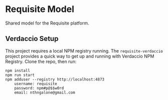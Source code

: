# Requisite Model

Shared model for the Requisite platform.

## Verdaccio Setup
This project requires a local NPM registry running.  The `requisite-verdaccio` project provides a quick way to get up and running with Verdaccio NPM Registry.  Clone the repo,
then run:
```
npm install
npm run start
npm adduser --registry http://localhost:4873
    username: requisite
    password: npm#p@$$w0rd
    email: nthngalone@gmail.com
```
